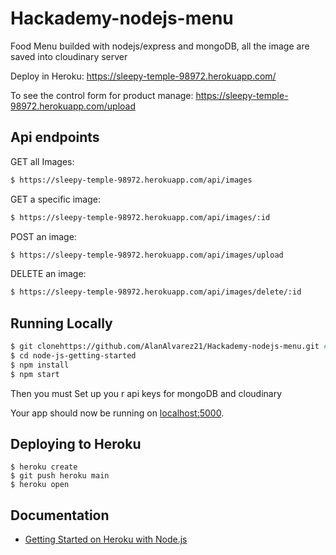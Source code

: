 # Hackademy-nodejs-menu
Food Menu builded with nodejs/express and mongoDB, all the image are saved into cloudinary server


Deploy in Heroku:
https://sleepy-temple-98972.herokuapp.com/

To see the control form for product manage:
https://sleepy-temple-98972.herokuapp.com/upload


## Api endpoints

GET all Images: 
```sh
$ https://sleepy-temple-98972.herokuapp.com/api/images
```
GET a specific image: 
```sh
$ https://sleepy-temple-98972.herokuapp.com/api/images/:id
```
POST an image: 
```sh
$ https://sleepy-temple-98972.herokuapp.com/api/images/upload
```
DELETE an image: 
```sh
$ https://sleepy-temple-98972.herokuapp.com/api/images/delete/:id
```


## Running Locally

```sh
$ git clonehttps://github.com/AlanAlvarez21/Hackademy-nodejs-menu.git # or clone your own fork
$ cd node-js-getting-started
$ npm install
$ npm start
```

Then you must Set up you r api keys for mongoDB and cloudinary

Your app should now be running on [localhost:5000](http://localhost:5000/).

## Deploying to Heroku

```
$ heroku create
$ git push heroku main
$ heroku open
```


## Documentation


- [Getting Started on Heroku with Node.js](https://devcenter.heroku.com/articles/getting-started-with-nodejs)

